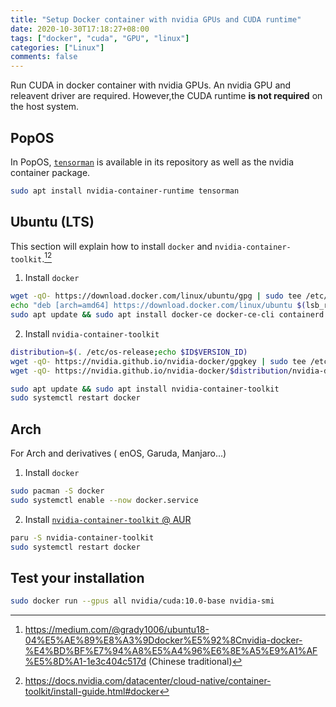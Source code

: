 ```yaml
---
title: "Setup Docker container with nvidia GPUs and CUDA runtime"
date: 2020-10-30T17:18:27+08:00
tags: ["docker", "cuda", "GPU", "linux"]
categories: ["Linux"]
comments: false
---
```


Run CUDA in docker container with nvidia GPUs. An nvidia GPU and releavent driver are required. However,the CUDA runtime **is not required** on the host system.

<!--more-->

## PopOS

In PopOS, [`tensorman`](https://github.com/pop-os/tensorman) is available in its repository as well as the nvidia container package.

```bash
sudo apt install nvidia-container-runtime tensorman
```

## Ubuntu (LTS)

This section will explain how to install `docker` and `nvidia-container-toolkit`.[^Grady Huang][^nvidia]

[^Grady Huang]: https://medium.com/@grady1006/ubuntu18-04%E5%AE%89%E8%A3%9Ddocker%E5%92%8Cnvidia-docker-%E4%BD%BF%E7%94%A8%E5%A4%96%E6%8E%A5%E9%A1%AF%E5%8D%A1-1e3c404c517d (Chinese traditional)
[^nvidia]: https://docs.nvidia.com/datacenter/cloud-native/container-toolkit/install-guide.html#docker

1. Install `docker`

```bash
wget -qO- https://download.docker.com/linux/ubuntu/gpg | sudo tee /etc/apt/trusted.gpg.d/docker.asc > /dev/null
echo "deb [arch=amd64] https://download.docker.com/linux/ubuntu $(lsb_release -cs) stable" | sudo tee /etc/apt/sources.list.d/docker.list > /dev/null
sudo apt update && sudo apt install docker-ce docker-ce-cli containerd.io
```

2. Install `nvidia-container-toolkit`

```bash
distribution=$(. /etc/os-release;echo $ID$VERSION_ID)
wget -qO- https://nvidia.github.io/nvidia-docker/gpgkey | sudo tee /etc/apt/trusted.gpg.d/nvidia-docker.asc > /dev/null
wget -qO- https://nvidia.github.io/nvidia-docker/$distribution/nvidia-docker.list | sudo tee /etc/apt/sources.list.d/nvidia-docker.list > /dev/null

sudo apt update && sudo apt install nvidia-container-toolkit
sudo systemctl restart docker
```

## Arch

For Arch and derivatives ( enOS, Garuda, Manjaro...)

1. Install `docker`

```bash
sudo pacman -S docker
sudo systemctl enable --now docker.service
```

2. Install [`nvidia-container-toolkit` @ AUR](https://aur.archlinux.org/packages/nvidia-container-toolkit/)

```bash
paru -S nvidia-container-toolkit
sudo systemctl restart docker
```

## Test your installation

```bash
sudo docker run --gpus all nvidia/cuda:10.0-base nvidia-smi
```
